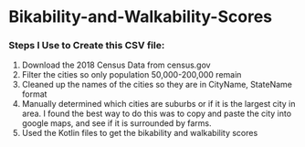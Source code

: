 # Bikability-and-Walkability-Scores

### Steps I Use to Create this CSV file:

1. Download the 2018 Census Data from census.gov
2. Filter the cities so only population 50,000-200,000 remain
3. Cleaned up the names of the cities so they are in CityName, StateName format
4. Manually determined which cities are suburbs or if it is the largest city in area. I found the best way to do this was to copy and paste the city into google maps, and see if it is surrounded by farms.
5. Used the Kotlin files to get the bikability and walkability scores
